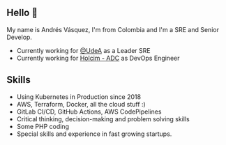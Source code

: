 ## Hello 👋

My name is Andrés Vásquez, I'm from Colombia and I'm a SRE and Senior Develop.

* Currently working for [@UdeA](https://drai.udea.edu.co/) as a Leader SRE
* Currently working for [Holcim - ADC](https://adc.holcim.com/) as DevOps Engineer
 
## Skills

* Using Kubernetes in Production since 2018
* AWS, Terraform, Docker, all the cloud stuff :) 
* GitLab CI/CD, GitHub Actions, AWS CodePipelines
* Critical thinking, decision-making and problem solving skills
* Some PHP coding
* Special skills and experience in fast growing startups.
